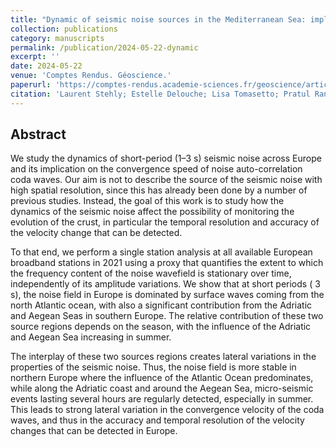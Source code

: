 ```yaml
---
title: "Dynamic of seismic noise sources in the Mediterranean Sea: implication for monitoring using noise correlations."
collection: publications
category: manuscripts
permalink: /publication/2024-05-22-dynamic
excerpt: ''
date: 2024-05-22
venue: 'Comptes Rendus. Géoscience.'
paperurl: 'https://comptes-rendus.academie-sciences.fr/geoscience/articles/10.5802/crgeos.241/'
citation: 'Laurent Stehly; Estelle Delouche; Lisa Tomasetto; Pratul Ranjan. Dynamic of seismic noise sources in the Mediterranean Sea: implication for monitoring using noise correlations. Comptes Rendus. Géoscience. 2024‐05‐22. DOI: 10.5802/cr‐ geos.241. Part of ISSN: 1778‐7025'
---
```


## Abstract
We study the dynamics of short-period (1–3 s) seismic noise across Europe and its implication on the convergence speed of noise auto-correlation coda waves. Our aim is not to describe the source of the seismic noise with high spatial resolution, since this has already been done by a number of previous studies. Instead, the goal of this work is to study how the dynamics of the seismic noise affect the possibility of monitoring the evolution of the crust, in particular the temporal resolution and accuracy of the velocity change that can be detected.

To that end, we perform a single station analysis at all available European broadband stations in 2021 using a proxy that quantifies the extent to which the frequency content of the noise wavefield is stationary over time, independently of its amplitude variations. We show that at short periods (
3 s), the noise field in Europe is dominated by surface waves coming from the north Atlantic ocean, with also a significant contribution from the Adriatic and Aegean Seas in southern Europe. The relative contribution of these two source regions depends on the season, with the influence of the Adriatic and Aegean Sea increasing in summer.

The interplay of these two sources regions creates lateral variations in the properties of the seismic noise. Thus, the noise field is more stable in northern Europe where the influence of the Atlantic Ocean predominates, while along the Adriatic coast and around the Aegean Sea, micro-seismic events lasting several hours are regularly detected, especially in summer. This leads to strong lateral variation in the convergence velocity of the coda waves, and thus in the accuracy and temporal resolution of the velocity changes that can be detected in Europe.